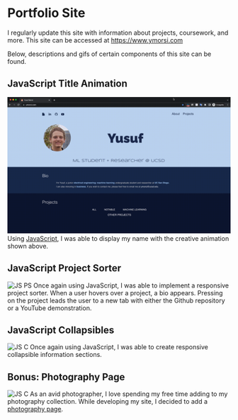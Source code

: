 # Portfolio Site
I regularly update this site with information about projects, coursework, and more. This site can be accessed at https://www.ymorsi.com

Below, descriptions and gifs of certain components of this site can be found.


## JavaScript Title Animation
![JavaScript Title Animation](docs/assets/img/site.gif)
Using [JavaScript](docs/js/main.js), I was able to display my name with the creative animation shown above. 

## JavaScript Project Sorter
![JS PS](docs/assets/img/projex.gif)
Once again using JavaScript, I was able to implement a responsive project sorter. When a user hovers over a project, a bio appears. Pressing on the project leads the user to a new tab with either the Github repository or a YouTube demonstration.

## JavaScript Collapsibles
![JS C](docs/assets/img/collapsibles.gif)
Once again using JavaScript, I was able to create responsive collapsible information sections.

## Bonus: Photography Page
![JS C](docs/assets/img/bonus.gif)
As an avid photographer, I love spending my free time adding to my photography collection. While developing my site, I decided to add a [photography page](https://www.ymorsi.com/photography.html).
